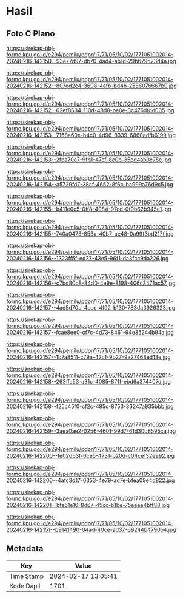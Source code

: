 # Hasil

## Foto C Plano

https://sirekap-obj-formc.kpu.go.id/e294/pemilu/pdpr/17/71/05/10/02/1771051002014-20240216-142150--93e77d97-db70-4ad4-ab1d-29b679523d4a.jpg

https://sirekap-obj-formc.kpu.go.id/e294/pemilu/pdpr/17/71/05/10/02/1771051002014-20240216-142152--807ed2c4-3608-4afb-bd4b-2586076667b0.jpg

https://sirekap-obj-formc.kpu.go.id/e294/pemilu/pdpr/17/71/05/10/02/1771051002014-20240216-142152--62ef8634-110d-48d8-be0e-3c476dfdd005.jpg

https://sirekap-obj-formc.kpu.go.id/e294/pemilu/pdpr/17/71/05/10/02/1771051002014-20240216-142153--7168a60e-b4c0-4d96-8339-6860adfb6199.jpg

https://sirekap-obj-formc.kpu.go.id/e294/pemilu/pdpr/17/71/05/10/02/1771051002014-20240216-142153--2fba70e7-9fb1-47ef-8c0b-35cd4ab3e75c.jpg

https://sirekap-obj-formc.kpu.go.id/e294/pemilu/pdpr/17/71/05/10/02/1771051002014-20240216-142154--a5729fd7-38af-4652-8f6c-ba999a76d9c5.jpg

https://sirekap-obj-formc.kpu.go.id/e294/pemilu/pdpr/17/71/05/10/02/1771051002014-20240216-142155--b411e0c5-0ff8-4984-97cd-0f9b62b945e1.jpg

https://sirekap-obj-formc.kpu.go.id/e294/pemilu/pdpr/17/71/05/10/02/1771051002014-20240216-142155--740a0473-853a-40b7-ae48-0a99f3bd217f.jpg

https://sirekap-obj-formc.kpu.go.id/e294/pemilu/pdpr/17/71/05/10/02/1771051002014-20240216-142156--1323ff5f-ed27-43e5-96f1-da3fcc9da226.jpg

https://sirekap-obj-formc.kpu.go.id/e294/pemilu/pdpr/17/71/05/10/02/1771051002014-20240216-142156--c7bd80c8-84d0-4e9e-8198-406c3471ac57.jpg

https://sirekap-obj-formc.kpu.go.id/e294/pemilu/pdpr/17/71/05/10/02/1771051002014-20240216-142157--4ad5d70d-4ccc-4f92-b130-783da3926323.jpg

https://sirekap-obj-formc.kpu.go.id/e294/pemilu/pdpr/17/71/05/10/02/1771051002014-20240216-142157--fcae8ee0-cf7c-4d73-8461-94e35244b94a.jpg

https://sirekap-obj-formc.kpu.go.id/e294/pemilu/pdpr/17/71/05/10/02/1771051002014-20240216-142157--1b7a8511-c79a-42c1-9b27-9a27468ed13e.jpg

https://sirekap-obj-formc.kpu.go.id/e294/pemilu/pdpr/17/71/05/10/02/1771051002014-20240216-142158--263ffa53-a31c-4085-871f-ebd6a374407d.jpg

https://sirekap-obj-formc.kpu.go.id/e294/pemilu/pdpr/17/71/05/10/02/1771051002014-20240216-142158--f25c45f0-cf2c-485c-8753-36247a935bbb.jpg

https://sirekap-obj-formc.kpu.go.id/e294/pemilu/pdpr/17/71/05/10/02/1771051002014-20240216-142159--3aea0ae2-0256-4601-99d7-61d30b8595ca.jpg

https://sirekap-obj-formc.kpu.go.id/e294/pemilu/pdpr/17/71/05/10/02/1771051002014-20240216-142200--fe02d63f-6ce5-4731-b20d-c04ce132e992.jpg

https://sirekap-obj-formc.kpu.go.id/e294/pemilu/pdpr/17/71/05/10/02/1771051002014-20240216-142200--4afc3d17-6353-4e79-ad7e-bfea09e4d822.jpg

https://sirekap-obj-formc.kpu.go.id/e294/pemilu/pdpr/17/71/05/10/02/1771051002014-20240216-142201--bfe51e10-8d67-45cc-b1be-75eeee4bff88.jpg

https://sirekap-obj-formc.kpu.go.id/e294/pemilu/pdpr/17/71/05/10/02/1771051002014-20240216-142151--b9141490-04ad-40ce-ad37-69244b4790b4.jpg


## Metadata

| Key        | Value               |
| ---------- | ------------------- |
| Time Stamp | 2024-02-17 13:05:41 |
| Kode Dapil | 1701                |



